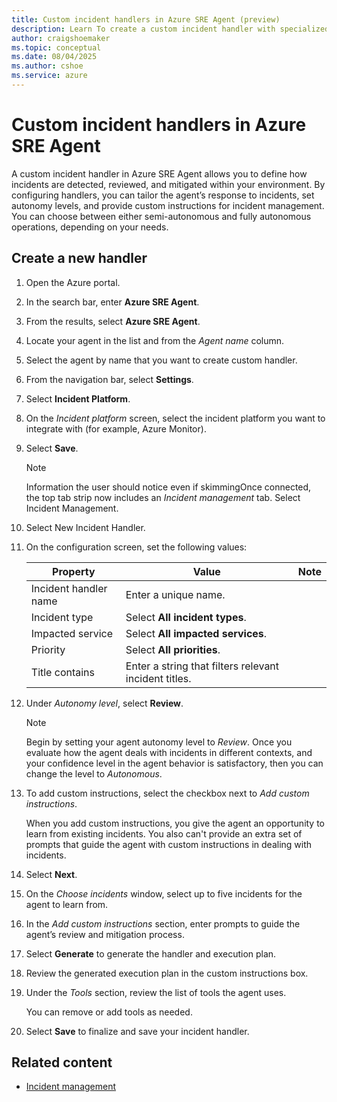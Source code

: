 ```yaml
---
title: Custom incident handlers in Azure SRE Agent (preview)
description: Learn To create a custom incident handler with specialized instructions for mitigating incidents.
author: craigshoemaker
ms.topic: conceptual
ms.date: 08/04/2025
ms.author: cshoe
ms.service: azure
---
```


# Custom incident handlers in Azure SRE Agent

A custom incident handler in Azure SRE Agent allows you to define how incidents are detected, reviewed, and mitigated within your environment. By configuring handlers, you can tailor the agent’s response to incidents, set autonomy levels, and provide custom instructions for incident management. You can choose between either semi-autonomous and fully autonomous operations, depending on your needs.

## Create a new handler

1. Open the Azure portal.

1. In the search bar, enter **Azure SRE Agent**.

1. From the results, select **Azure SRE Agent**.

1. Locate your agent in the list and from the *Agent name* column.

1. Select the agent by name that you want to create custom handler.

1. From the navigation bar, select **Settings**.

1. Select **Incident Platform**.

1. On the *Incident platform* screen, select the incident platform you want to integrate with (for example, Azure Monitor).

1. Select **Save**.

    > [!NOTE]
    > Information the user should notice even if skimmingOnce connected, the top tab strip now includes an *Incident management* tab. Select Incident Management.

1. Select New Incident Handler.

1. On the configuration screen, set the following values:

    | Property | Value | Note |
    |---|---|---|
    | Incident handler  name | Enter a unique name. | |
    | Incident type | Select **All incident types**. | |
    | Impacted service | Select **All impacted services**. | |
    | Priority | Select **All priorities**. | |
    | Title contains | Enter a string that filters relevant incident titles. | |

1. Under *Autonomy level*, select **Review**.

    > [!NOTE]
    > Begin by setting your agent autonomy level to *Review*. Once you evaluate how the agent deals with incidents in different contexts, and your confidence level in the agent behavior is satisfactory, then you can change the level to *Autonomous*.

1. To add custom instructions, select the checkbox next to *Add custom instructions*.

    When you add custom instructions, you give the agent an opportunity to learn from existing incidents. You also can't provide an extra set of prompts that guide the agent with custom instructions in dealing with incidents.

1. Select **Next**.

1. On the *Choose incidents* window, select up to five incidents for the agent to learn from.

1. In the *Add custom instructions* section, enter prompts to guide the agent’s review and mitigation process.

1. Select **Generate** to generate the handler and execution plan.

1. Review the generated execution plan in the custom instructions box.

1. Under the *Tools* section, review the list of tools the agent uses.

    You can remove or add tools as needed.

1. Select **Save** to finalize and save your incident handler.

## Related content

- [Incident management](./incident-management.md)
